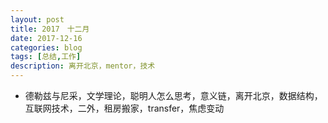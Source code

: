 ```yaml
---
layout: post
title: 2017　十二月 
date: 2017-12-16
categories: blog
tags: [总结,工作]
description: 离开北京，mentor，技术
---
```


* 德勒兹与尼采，文学理论，聪明人怎么思考，意义链，离开北京，数据结构，互联网技术，二外，租房搬家，transfer，焦虑变动

